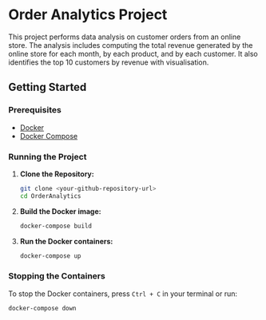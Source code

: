# Order Analytics Project

This project performs data analysis on customer orders from an online store. The analysis includes computing the total revenue generated by the online store for each month, by each product, and by each customer. It also identifies the top 10 customers by revenue with visualisation.


## Getting Started

### Prerequisites

- [Docker](https://www.docker.com/)
- [Docker Compose](https://docs.docker.com/compose/)

### Running the Project

1. **Clone the Repository:**

    ```sh
    git clone <your-github-repository-url>
    cd OrderAnalytics
    ```

2. **Build the Docker image:**

    ```sh
    docker-compose build
    ```

3. **Run the Docker containers:**

    ```sh
    docker-compose up
    ```

### Stopping the Containers

To stop the Docker containers, press `Ctrl + C` in your terminal or run:

```sh
docker-compose down
